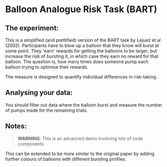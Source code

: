 # Balloon Analogue Risk Task (BART) 

## The experiment: 

This is a simplified (and prettified) version of the BART task by Lejuez et al (2002). Participants have to blow up a balloon that they know will burst at some point. They 'earn' rewards for getting the balloons to be larger, but increase the risk of bursting it, in which case they earn no reward for that balloon. The question is, how many times does someone pump each balloon trying to optimise their rewards. 

The measure is designed to quantify individual differences in risk-taking.

## Analysing your data:

You should filter out data where the balloon burst and measure the number of pumps made for the remaining trials.

## Notes:

> **WARNING**: This is an advanced demo involving lots of code components

This can be extended to be more similar to the original paper by adding further colours of balloons with different bursting profiles.

